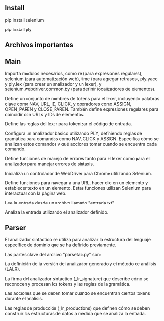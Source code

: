 ## Install

pip install selenium

pip install ply

## Archivos importantes

## Main

Importa módulos necesarios, como re (para expresiones regulares), selenium (para automatización web), time (para agregar retrasos), ply.yacc y ply.lex (para crear un analizador y un lexer), y selenium.webdriver.common.by (para definir localizadores de elementos).

Define un conjunto de nombres de tokens para el lexer, incluyendo palabras clave como NAV, URL, ID, CLICK, y operadores como ASSIGN, OPEN_PAREN y CLOSE_PAREN. También define expresiones regulares para coincidir con URLs y IDs de elementos.

Define las reglas del lexer para tokenizar el código de entrada.

Configura un analizador básico utilizando PLY, definiendo reglas de gramática para comandos como NAV, CLICK y ASSIGN. Especifica cómo se analizan estos comandos y qué acciones tomar cuando se encuentra cada comando.

Define funciones de manejo de errores tanto para el lexer como para el analizador para manejar errores de sintaxis.

Inicializa un controlador de WebDriver para Chrome utilizando Selenium.

Define funciones para navegar a una URL, hacer clic en un elemento y establecer texto en un elemento. Estas funciones utilizan Selenium para interactuar con la página web.

Lee la entrada desde un archivo llamado "entrada.txt".

Analiza la entrada utilizando el analizador definido.

## Parser

El analizador sintáctico se utiliza para analizar la estructura del lenguaje específico de dominio que se ha definido previamente. 

Las partes clave del archivo "parsetab.py" son:

La definición de la versión del analizador generado y el método de análisis (LALR).

La firma del analizador sintáctico (_lr_signature) que describe cómo se reconocen y procesan los tokens y las reglas de la gramática.

Las acciones que se deben tomar cuando se encuentran ciertos tokens durante el análisis.

Las reglas de producción (_lr_productions) que definen cómo se deben construir las estructuras de datos a medida que se analiza la entrada.
